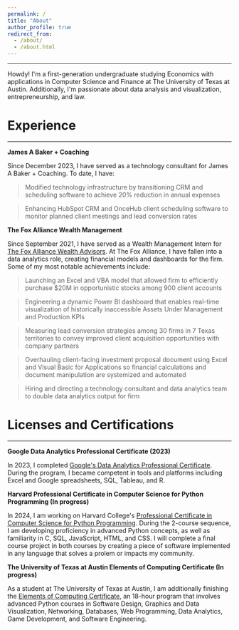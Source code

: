 ```yaml
---
permalink: /
title: "About"
author_profile: true
redirect_from: 
  - /about/
  - /about.html
---
```

------
Howdy! I'm a first-generation undergraduate studying Economics with applications in Computer Science and Finance at The University of Texas at Austin. Additionally, I'm passionate about data analysis and visualization, entrepreneurship, and law.


Experience
======
------
**James A Baker + Coaching**

Since December 2023, I have served as a technology consultant for James A Baker + Coaching. To date, I have:

> Modified technology infrastructure by transitioning CRM and scheduling software to achieve 20% reduction in annual expenses

> Enhancing HubSpot CRM and OnceHub client scheduling software to monitor planned client meetings and lead conversion rates

**The Fox Alliance Wealth Management**

Since September 2021, I have served as a Wealth Management Intern for [The Fox Alliance Wealth Advisors](https://www.foxalliancewealth.com/). At The Fox Alliance, I have fallen into a data analytics role, creating financial models and dashboards for the firm. Some of my most notable achievements include:

> Launching an Excel and VBA model that allowed firm to efficiently purchase $20M in opportunistic stocks among 900 client accounts

> Engineering a dynamic Power BI dashboard that enables real-time visualization of historically inaccessible Assets Under Management and Production KPIs

> Measuring lead conversion strategies among 30 firms in 7 Texas territories to convey improved client acquisition opportunities with company partners

> Overhauling client-facing investment proposal document using Excel and Visual Basic for Applications so financial calculations and document manipulation are systemized and automated

> Hiring and directing a technology consultant and data analytics team to double data analytics output for firm


Licenses and Certifications
======
------
**Google Data Analytics Professional Certificate (2023)**

In 2023, I completed [Google's Data Analytics Professional Certificate](https://www.credly.com/badges/f57c583b-6caa-4b88-8111-3ab16a6be2ea/linked_in_profile). During the program, I became competent in tools and platforms including Excel and Google spreadsheets, SQL, Tableau, and R. 
<br>

**Harvard Professional Certificate in Computer Science for Python Programming (In progress)**

In 2024, I am working on Harvard College's [Professional Certificate in Computer Science for Python Programming](https://www.harvardonline.harvard.edu/course/professional-certificate-computer-science-python-programming). During the 2-course sequence, I am developing proficiency in advanced Python concepts, as well as familiarity in C, SQL, JavaScript, HTML, and CSS. I will complete a final course project in both courses by creating a piece of software implemented in any language that solves a prolem or impacts my community.
<br>

**The University of Texas at Austin Elements of Computing Certificate (In progress)**

As a student at The University of Texas at Austin, I am additionally finishing the [Elements of Computing Certificate](https://www.cs.utexas.edu/undergraduate-program/academics/elements-computing), an 18-hour program that involves advanced Python courses in Software Design, Graphics and Data Visualization, Networking, Databases, Web Programming, Data Analytics, Game Development, and Software Engineering.
